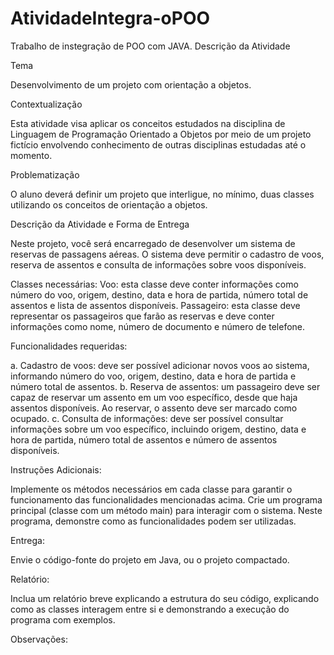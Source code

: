 # AtividadeIntegra-oPOO
Trabalho de instegração de POO com JAVA.
Descrição da Atividade

Tema

Desenvolvimento de um projeto com orientação a objetos.

Contextualização

Esta atividade visa aplicar os conceitos estudados na disciplina de Linguagem de
Programação Orientado a Objetos por meio de um projeto fictício envolvendo conhecimento
de outras disciplinas estudadas até o momento.

Problematização

O aluno deverá definir um projeto que interligue, no mínimo, duas classes utilizando
os conceitos de orientação a objetos.

Descrição da Atividade e Forma de Entrega

Neste projeto, você será encarregado de desenvolver um sistema de reservas de
passagens aéreas. O sistema deve permitir o cadastro de voos, reserva de assentos e
consulta de informações sobre voos disponíveis.

Classes necessárias:
Voo: esta classe deve conter informações como número do voo, origem, destino, data
e hora de partida, número total de assentos e lista de assentos disponíveis.
Passageiro: esta classe deve representar os passageiros que farão as reservas e
deve conter informações como nome, número de documento e número de telefone.

Funcionalidades requeridas:

a. Cadastro de voos: deve ser possível adicionar novos voos ao sistema, informando
número do voo, origem, destino, data e hora de partida e número total de assentos.
b. Reserva de assentos: um passageiro deve ser capaz de reservar um assento em um
voo específico, desde que haja assentos disponíveis. Ao reservar, o assento deve ser
marcado como ocupado.
c. Consulta de informações: deve ser possível consultar informações sobre um voo
específico, incluindo origem, destino, data e hora de partida, número total de assentos
e número de assentos disponíveis.

Instruções Adicionais:

Implemente os métodos necessários em cada classe para garantir o funcionamento
das funcionalidades mencionadas acima.
Crie um programa principal (classe com um método main) para interagir com o
sistema. Neste programa, demonstre como as funcionalidades podem ser utilizadas.

Entrega:

Envie o código-fonte do projeto em Java, ou o projeto compactado.

Relatório:

Inclua um relatório breve explicando a estrutura do seu código, explicando como as
classes interagem entre si e demonstrando a execução do programa com exemplos.

Observações:
